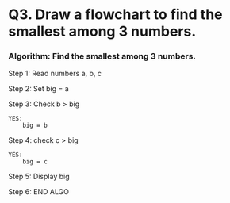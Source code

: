 # Q3. Draw a flowchart to find the smallest among 3 numbers.

### Algorithm: Find the smallest among 3 numbers.

Step 1: Read numbers a, b, c

Step 2: Set big = a

Step 3: Check b > big

    YES:
        big = b
    
Step 4: check c > big

    YES:
        big = c

Step 5: Display big

Step 6: END ALGO